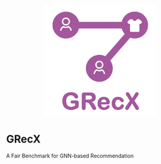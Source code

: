 <p align="center">
<img src="GRecX_LOGO_SQUARE.png" width="300"/>
</p>

# GRecX
A Fair Benchmark for GNN-based Recommendation

